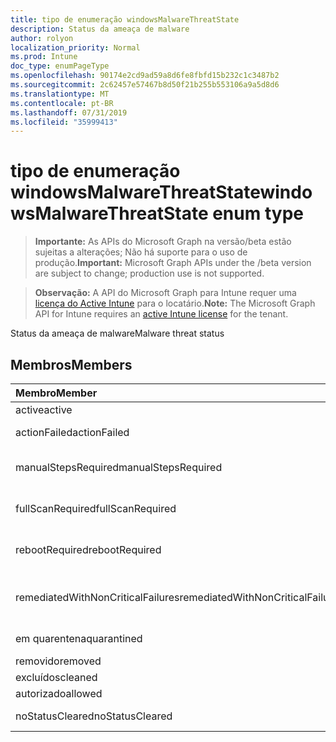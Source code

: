 ```yaml
---
title: tipo de enumeração windowsMalwareThreatState
description: Status da ameaça de malware
author: rolyon
localization_priority: Normal
ms.prod: Intune
doc_type: enumPageType
ms.openlocfilehash: 90174e2cd9ad59a8d6fe8fbfd15b232c1c3487b2
ms.sourcegitcommit: 2c62457e57467b8d50f21b255b553106a9a5d8d6
ms.translationtype: MT
ms.contentlocale: pt-BR
ms.lasthandoff: 07/31/2019
ms.locfileid: "35999413"
---
```

# <a name="windowsmalwarethreatstate-enum-type"></a><span data-ttu-id="b5550-103">tipo de enumeração windowsMalwareThreatState</span><span class="sxs-lookup"><span data-stu-id="b5550-103">windowsMalwareThreatState enum type</span></span>

> <span data-ttu-id="b5550-104">**Importante:** As APIs do Microsoft Graph na versão/beta estão sujeitas a alterações; Não há suporte para o uso de produção.</span><span class="sxs-lookup"><span data-stu-id="b5550-104">**Important:** Microsoft Graph APIs under the /beta version are subject to change; production use is not supported.</span></span>

> <span data-ttu-id="b5550-105">**Observação:** A API do Microsoft Graph para Intune requer uma [licença do Active Intune](https://go.microsoft.com/fwlink/?linkid=839381) para o locatário.</span><span class="sxs-lookup"><span data-stu-id="b5550-105">**Note:** The Microsoft Graph API for Intune requires an [active Intune license](https://go.microsoft.com/fwlink/?linkid=839381) for the tenant.</span></span>

<span data-ttu-id="b5550-106">Status da ameaça de malware</span><span class="sxs-lookup"><span data-stu-id="b5550-106">Malware threat status</span></span>

## <a name="members"></a><span data-ttu-id="b5550-107">Membros</span><span class="sxs-lookup"><span data-stu-id="b5550-107">Members</span></span>
|<span data-ttu-id="b5550-108">Membro</span><span class="sxs-lookup"><span data-stu-id="b5550-108">Member</span></span>|<span data-ttu-id="b5550-109">Valor</span><span class="sxs-lookup"><span data-stu-id="b5550-109">Value</span></span>|<span data-ttu-id="b5550-110">Descrição</span><span class="sxs-lookup"><span data-stu-id="b5550-110">Description</span></span>|
|:---|:---|:---|
|<span data-ttu-id="b5550-111">active</span><span class="sxs-lookup"><span data-stu-id="b5550-111">active</span></span>|<span data-ttu-id="b5550-112">,0</span><span class="sxs-lookup"><span data-stu-id="b5550-112">0</span></span>|<span data-ttu-id="b5550-113">Ativo</span><span class="sxs-lookup"><span data-stu-id="b5550-113">Active</span></span>|
|<span data-ttu-id="b5550-114">actionFailed</span><span class="sxs-lookup"><span data-stu-id="b5550-114">actionFailed</span></span>|<span data-ttu-id="b5550-115">1</span><span class="sxs-lookup"><span data-stu-id="b5550-115">1</span></span>|<span data-ttu-id="b5550-116">Falha na ação</span><span class="sxs-lookup"><span data-stu-id="b5550-116">Action failed</span></span>|
|<span data-ttu-id="b5550-117">manualStepsRequired</span><span class="sxs-lookup"><span data-stu-id="b5550-117">manualStepsRequired</span></span>|<span data-ttu-id="b5550-118">duas</span><span class="sxs-lookup"><span data-stu-id="b5550-118">2</span></span>|<span data-ttu-id="b5550-119">Etapas manuais necessárias</span><span class="sxs-lookup"><span data-stu-id="b5550-119">Manual steps required</span></span>|
|<span data-ttu-id="b5550-120">fullScanRequired</span><span class="sxs-lookup"><span data-stu-id="b5550-120">fullScanRequired</span></span>|<span data-ttu-id="b5550-121">3D</span><span class="sxs-lookup"><span data-stu-id="b5550-121">3</span></span>|<span data-ttu-id="b5550-122">Verificação completa necessária</span><span class="sxs-lookup"><span data-stu-id="b5550-122">Full scan required</span></span>|
|<span data-ttu-id="b5550-123">rebootRequired</span><span class="sxs-lookup"><span data-stu-id="b5550-123">rebootRequired</span></span>|<span data-ttu-id="b5550-124">quatro</span><span class="sxs-lookup"><span data-stu-id="b5550-124">4</span></span>|<span data-ttu-id="b5550-125">Reinicialização necessária</span><span class="sxs-lookup"><span data-stu-id="b5550-125">Reboot required</span></span>|
|<span data-ttu-id="b5550-126">remediatedWithNonCriticalFailures</span><span class="sxs-lookup"><span data-stu-id="b5550-126">remediatedWithNonCriticalFailures</span></span>|<span data-ttu-id="b5550-127">0,5</span><span class="sxs-lookup"><span data-stu-id="b5550-127">5</span></span>|<span data-ttu-id="b5550-128">Corrigido com falhas não críticas</span><span class="sxs-lookup"><span data-stu-id="b5550-128">Remediated with non critical failures</span></span> |
|<span data-ttu-id="b5550-129">em quarentena</span><span class="sxs-lookup"><span data-stu-id="b5550-129">quarantined</span></span>|<span data-ttu-id="b5550-130">6</span><span class="sxs-lookup"><span data-stu-id="b5550-130">6</span></span>|<span data-ttu-id="b5550-131">Em quarentena</span><span class="sxs-lookup"><span data-stu-id="b5550-131">Quarantined</span></span>|
|<span data-ttu-id="b5550-132">removido</span><span class="sxs-lookup"><span data-stu-id="b5550-132">removed</span></span>|<span data-ttu-id="b5550-133">178</span><span class="sxs-lookup"><span data-stu-id="b5550-133">7</span></span>|<span data-ttu-id="b5550-134">Removido</span><span class="sxs-lookup"><span data-stu-id="b5550-134">Removed</span></span>|
|<span data-ttu-id="b5550-135">excluídos</span><span class="sxs-lookup"><span data-stu-id="b5550-135">cleaned</span></span>|<span data-ttu-id="b5550-136">8 </span><span class="sxs-lookup"><span data-stu-id="b5550-136">8</span></span>|<span data-ttu-id="b5550-137">Excluídos</span><span class="sxs-lookup"><span data-stu-id="b5550-137">Cleaned</span></span>|
|<span data-ttu-id="b5550-138">autorizado</span><span class="sxs-lookup"><span data-stu-id="b5550-138">allowed</span></span>|<span data-ttu-id="b5550-139">9 </span><span class="sxs-lookup"><span data-stu-id="b5550-139">9</span></span>|<span data-ttu-id="b5550-140">Permitido</span><span class="sxs-lookup"><span data-stu-id="b5550-140">Allowed</span></span>|
|<span data-ttu-id="b5550-141">noStatusCleared</span><span class="sxs-lookup"><span data-stu-id="b5550-141">noStatusCleared</span></span>|<span data-ttu-id="b5550-142">10 </span><span class="sxs-lookup"><span data-stu-id="b5550-142">10</span></span>|<span data-ttu-id="b5550-143">Sem status limpo</span><span class="sxs-lookup"><span data-stu-id="b5550-143">No status cleared</span></span>|





